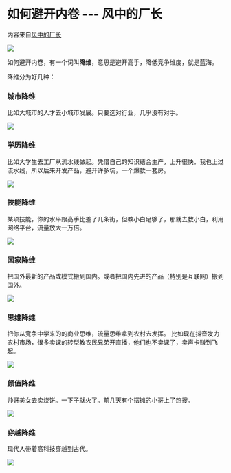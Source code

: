 # 如何避开内卷 --- 风中的厂长

内容来自[风中的厂长](https://weibo.com/u/6169408204)

![](https://z.wiki/images/20220213/b2ea1225154a4ab59af3340ad7a161df.png)


如何避开内卷，有一个词叫**降维**，意思是避开高手，降低竞争维度，就是蓝海。

降维分为好几种：

### 城市降维

比如大城市的人才去小城市发展。只要选对行业，几乎没有对手。

![](https://z.wiki/images/20220213/b70180a3ca4a40b98f1c7be645cc66fd.png)

### 学历降维

比如大学生去工厂从流水线做起。凭借自己的知识结合生产，上升很快。我也上过流水线，所以后来开发产品，避开许多坑，一个爆款一套房。

![](https://z.wiki/images/20220213/c32a98765a984bffbcedc4f4829dd6f3.png)


### 技能降维

某项技能，你的水平跟高手比差了几条街，但教小白足够了，那就去教小白，利用网络平台，流量放大一万倍。

![](https://z.wiki/images/20220213/1db081b73679400d84b5c56d3dd0a3e6.png)


### 国家降维

把国外最新的产品或模式搬到国内。或者把国内先进的产品（特别是互联网）搬到国外。

![](https://z.wiki/images/20220213/d66e01a87258410691d53567ca408daa.png)


### 思维降维

把你从竞争中学来的的商业思维，流量思维拿到农村去发挥。 比如现在抖音发力农村市场，很多卖课的转型教农民兄弟开直播，他们也不卖课了，卖声卡赚到飞起。

![](https://z.wiki/images/20220213/568ba3e51fdf4737b5b0b3e5997c79f6.png)


### 颜值降维

帅哥美女去卖烧饼。一下子就火了。前几天有个摆摊的小哥上了热搜。

![](https://4.z.wiki/images/20220213/fbdd65d488cf47dc83d21f219cffbf5d.png)


### 穿越降维

现代人带着高科技穿越到古代。

![](https://4.z.wiki/images/20220213/25410159771d4bbc830292ace2729be7.png)


[//]: # (![]&#40;https://z.wiki/images/20220213/13d87c2808ef45e89232cf1bbc726798.png)
